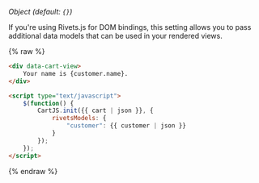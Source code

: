 *Object (default: `{}`)*

If you're using Rivets.js for DOM bindings, this setting allows you to pass additional data models that can be used in your rendered views.

{% raw %}
```html
<div data-cart-view>
    Your name is {customer.name}.
</div>

<script type="text/javascript">
    $(function() {
        CartJS.init({{ cart | json }}, {
            rivetsModels: {
                "customer": {{ customer | json }}
            }
        });
    });
</script>
```
{% endraw %}
